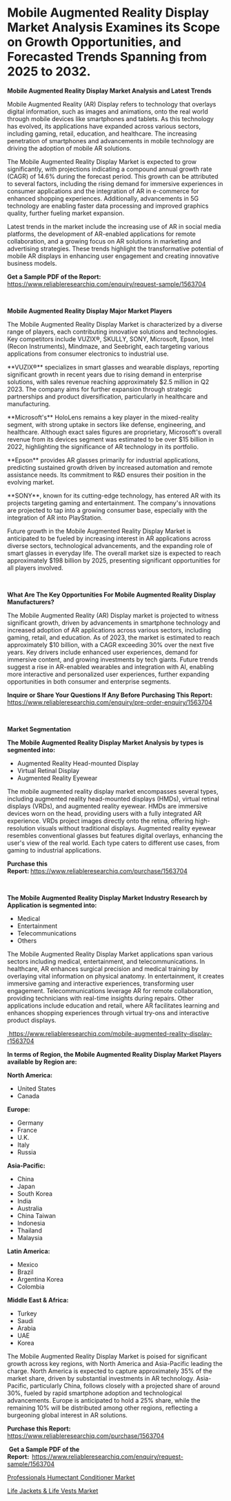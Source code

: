 <p><h1>Mobile Augmented Reality Display Market Analysis Examines its Scope on Growth Opportunities, and Forecasted Trends Spanning from 2025 to 2032.</h1></p><p><strong>Mobile Augmented Reality Display Market Analysis and Latest Trends</strong></p>
<p><p>Mobile Augmented Reality (AR) Display refers to technology that overlays digital information, such as images and animations, onto the real world through mobile devices like smartphones and tablets. As this technology has evolved, its applications have expanded across various sectors, including gaming, retail, education, and healthcare. The increasing penetration of smartphones and advancements in mobile technology are driving the adoption of mobile AR solutions.</p><p>The Mobile Augmented Reality Display Market is expected to grow significantly, with projections indicating a compound annual growth rate (CAGR) of 14.6% during the forecast period. This growth can be attributed to several factors, including the rising demand for immersive experiences in consumer applications and the integration of AR in e-commerce for enhanced shopping experiences. Additionally, advancements in 5G technology are enabling faster data processing and improved graphics quality, further fueling market expansion. </p><p>Latest trends in the market include the increasing use of AR in social media platforms, the development of AR-enabled applications for remote collaboration, and a growing focus on AR solutions in marketing and advertising strategies. These trends highlight the transformative potential of mobile AR displays in enhancing user engagement and creating innovative business models.</p></p>
<p><strong>Get a Sample PDF of the Report:&nbsp;</strong> <a href="https://www.reliableresearchiq.com/enquiry/request-sample/1563704?utm_campaign=1900&utm_medium=2&utm_source=Github&utm_content=ia&utm_term=09022025&utm_id=mobile-augmented-reality-display">https://www.reliableresearchiq.com/enquiry/request-sample/1563704</a></p>
<p>&nbsp;</p>
<p><strong>Mobile Augmented Reality Display Major Market Players</strong></p>
<p><p>The Mobile Augmented Reality Display Market is characterized by a diverse range of players, each contributing innovative solutions and technologies. Key competitors include VUZIX®, SKULLY, SONY, Microsoft, Epson, Intel (Recon Instruments), Mindmaze, and Seebright, each targeting various applications from consumer electronics to industrial use.</p><p>**VUZIX®** specializes in smart glasses and wearable displays, reporting significant growth in recent years due to rising demand in enterprise solutions, with sales revenue reaching approximately $2.5 million in Q2 2023. The company aims for further expansion through strategic partnerships and product diversification, particularly in healthcare and manufacturing.</p><p>**Microsoft's** HoloLens remains a key player in the mixed-reality segment, with strong uptake in sectors like defense, engineering, and healthcare. Although exact sales figures are proprietary, Microsoft's overall revenue from its devices segment was estimated to be over $15 billion in 2022, highlighting the significance of AR technology in its portfolio.</p><p>**Epson** provides AR glasses primarily for industrial applications, predicting sustained growth driven by increased automation and remote assistance needs. Its commitment to R&D ensures their position in the evolving market.</p><p>**SONY**, known for its cutting-edge technology, has entered AR with its projects targeting gaming and entertainment. The company's innovations are projected to tap into a growing consumer base, especially with the integration of AR into PlayStation.</p><p>Future growth in the Mobile Augmented Reality Display Market is anticipated to be fueled by increasing interest in AR applications across diverse sectors, technological advancements, and the expanding role of smart glasses in everyday life. The overall market size is expected to reach approximately $198 billion by 2025, presenting significant opportunities for all players involved.</p></p>
<p>&nbsp;</p>
<p><strong>What Are The Key Opportunities For Mobile Augmented Reality Display Manufacturers?</strong></p>
<p><p>The Mobile Augmented Reality (AR) Display market is projected to witness significant growth, driven by advancements in smartphone technology and increased adoption of AR applications across various sectors, including gaming, retail, and education. As of 2023, the market is estimated to reach approximately $10 billion, with a CAGR exceeding 30% over the next five years. Key drivers include enhanced user experiences, demand for immersive content, and growing investments by tech giants. Future trends suggest a rise in AR-enabled wearables and integration with AI, enabling more interactive and personalized user experiences, further expanding opportunities in both consumer and enterprise segments.</p></p>
<p><strong>Inquire or Share Your Questions If Any Before Purchasing This Report:</strong> <a href="https://www.reliableresearchiq.com/enquiry/pre-order-enquiry/1563704?utm_campaign=1900&utm_medium=2&utm_source=Github&utm_content=ia&utm_term=09022025&utm_id=mobile-augmented-reality-display">https://www.reliableresearchiq.com/enquiry/pre-order-enquiry/1563704</a></p>
<p>&nbsp;</p>
<p><strong>Market Segmentation</strong></p>
<p><strong>The Mobile Augmented Reality Display Market Analysis by types is segmented into:</strong></p>
<p><ul><li>Augmented Reality Head-mounted Display</li><li>Virtual Retinal Display</li><li>Augmented Reality Eyewear</li></ul></p>
<p><p>The mobile augmented reality display market encompasses several types, including augmented reality head-mounted displays (HMDs), virtual retinal displays (VRDs), and augmented reality eyewear. HMDs are immersive devices worn on the head, providing users with a fully integrated AR experience. VRDs project images directly onto the retina, offering high-resolution visuals without traditional displays. Augmented reality eyewear resembles conventional glasses but features digital overlays, enhancing the user's view of the real world. Each type caters to different use cases, from gaming to industrial applications.</p></p>
<p><strong>Purchase this Report:&nbsp;</strong><a href="https://www.reliableresearchiq.com/purchase/1563704?utm_campaign=1900&utm_medium=2&utm_source=Github&utm_content=ia&utm_term=09022025&utm_id=mobile-augmented-reality-display">https://www.reliableresearchiq.com/purchase/1563704</a></p>
<p>&nbsp;</p>
<p><strong>The Mobile Augmented Reality Display Market Industry Research by Application is segmented into:</strong></p>
<p><ul><li>Medical</li><li>Entertainment</li><li>Telecommunications</li><li>Others</li></ul></p>
<p><p>The Mobile Augmented Reality Display Market applications span various sectors including medical, entertainment, and telecommunications. In healthcare, AR enhances surgical precision and medical training by overlaying vital information on physical anatomy. In entertainment, it creates immersive gaming and interactive experiences, transforming user engagement. Telecommunications leverage AR for remote collaboration, providing technicians with real-time insights during repairs. Other applications include education and retail, where AR facilitates learning and enhances shopping experiences through virtual try-ons and interactive product displays.</p></p>
<p><a href="https://www.reliableresearchiq.com/mobile-augmented-reality-display-r1563704?utm_campaign=1900&utm_medium=2&utm_source=Github&utm_content=ia&utm_term=09022025&utm_id=mobile-augmented-reality-display">&nbsp;https://www.reliableresearchiq.com/mobile-augmented-reality-display-r1563704</a></p>
<p><strong>In terms of Region, the Mobile Augmented Reality Display Market Players available by Region are:</strong></p>
<p>
    <p> <strong> North America: </strong>
        <ul>
            <li>United States</li>
            <li>Canada</li>
        </ul>
        </p> 
    <p> <strong> Europe: </strong>
        <ul>
            <li>Germany</li>
            <li>France</li>
            <li>U.K.</li>
            <li>Italy</li>
            <li>Russia</li>
        </ul>
        </p> 
    <p> <strong> Asia-Pacific: </strong>
        <ul>
            <li>China</li>
            <li>Japan</li>
            <li>South Korea</li>
            <li>India</li>
            <li>Australia</li>
            <li>China Taiwan</li>
            <li>Indonesia</li>
            <li>Thailand</li>
            <li>Malaysia</li>
        </ul>
        </p> 
    <p> <strong> Latin America: </strong>
        <ul>
            <li>Mexico</li>
            <li>Brazil</li>
            <li>Argentina Korea</li>
            <li>Colombia</li>
        </ul>
        </p> 
    <p> <strong> Middle East & Africa: </strong>
        <ul>
            <li>Turkey</li>
            <li>Saudi</li>
            <li>Arabia</li>
            <li>UAE</li>
            <li>Korea</li>
        </ul>
    </p>
    </p>
<p><p>The Mobile Augmented Reality Display Market is poised for significant growth across key regions, with North America and Asia-Pacific leading the charge. North America is expected to capture approximately 35% of the market share, driven by substantial investments in AR technology. Asia-Pacific, particularly China, follows closely with a projected share of around 30%, fueled by rapid smartphone adoption and technological advancements. Europe is anticipated to hold a 25% share, while the remaining 10% will be distributed among other regions, reflecting a burgeoning global interest in AR solutions.</p></p>
<p><strong>Purchase this Report: </strong><a href="https://www.reliableresearchiq.com/purchase/1563704?utm_campaign=1900&utm_medium=2&utm_source=Github&utm_content=ia&utm_term=09022025&utm_id=mobile-augmented-reality-display">https://www.reliableresearchiq.com/purchase/1563704</a></p>
<p>&nbsp;<strong>Get a Sample PDF of the Report:&nbsp;&nbsp;</strong><a href="https://www.reliableresearchiq.com/enquiry/request-sample/1563704?utm_campaign=1900&utm_medium=2&utm_source=Github&utm_content=ia&utm_term=09022025&utm_id=mobile-augmented-reality-display">https://www.reliableresearchiq.com/enquiry/request-sample/1563704</a></p>
<p><strong></strong></p>
<p><p><a href="https://github.com/tapandtarxo/Market-Research-Report-List-1/blob/main/professionals-humectant-conditioner-market.md?utm_campaign=1900&utm_medium=2&utm_source=Github&utm_content=ia&utm_term=09022025&utm_id=mobile-augmented-reality-display">Professionals Humectant Conditioner Market</a></p><p><a href="https://github.com/msiyahhonzo46/Market-Research-Report-List-1/blob/main/life-jackets-life-vests-market.md?utm_campaign=1900&utm_medium=2&utm_source=Github&utm_content=ia&utm_term=09022025&utm_id=mobile-augmented-reality-display">Life Jackets & Life Vests Market</a></p></p>